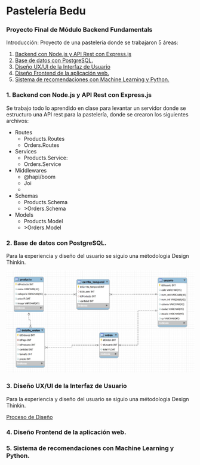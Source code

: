 # Pastelería Bedu
### Proyecto Final de Módulo Backend Fundamentals

Introducción:
Proyecto de una pastelería donde se trabajaron 5 áreas: 
1. <a href="bacjend" >Backend con Node.js y API Rest con Express.js</a>
2. <a href="postgresql" >Base de datos con PostgreSQL.</a>
3. <a href="design" >Diseño UX/UI de la Interfaz de Usuario </a>
4. <a href="frontend" >Diseño Frontend de la aplicación web.</a>
5. <a href="ml" >Sistema de recomendaciones con Machine Learning y Python.</a>

<section id="backend">
  <h3>1. Backend con Node.js y API Rest con Express.js</h3>
  <p>Se trabajo todo lo aprendido en clase para levantar un servidor donde se estructuro una API rest para la pastelería, donde se crearon los siguientes archivos:</p>
  
  <ul>
    <li>Routes <ul>
        <li>Products.Routes</li>
        <li>Orders.Routes</li>
      </ul>
    </li>
    <li>Services <ul>
        <li>Products.Service: </li>
        <li>Orders.Service</li>
      </ul>
    </li>
    <li>Middlewares <ul>
      <li>@hapi/boom</li>
      <li>Joi<li>
      </ul>
    </li>
    <li>Schemas<ul>
      <li>Products.Schema</li>
      <li>>Orders.Schema</li>
      </ul>
    </li>
    <li>Models<ul>
      <li>Products.Model</li>
      <li>>Orders.Model</li>
      </ul>
    </li>
  </ul>
</section>
  
<section id="postgresql">
  <h3>2. Base de datos con PostgreSQL.</h3>  
  <p>Para la experiencia y diseño del usuario se siguio una métodologia Design Thinkin.</p>
  <img src='./bd/Diagram3.jpg'> 
</section>

<section id="design">
  <h3>3. Diseño UX/UI de la Interfaz de Usuario</h3>
  <p>Para la experiencia y diseño del usuario se siguio una métodologia Design Thinkin.</p>
  <a href='./design/' >Proceso de Diseño</a>
 </section>
 
<section id="frontend">
  <h3>4. Diseño Frontend de la aplicación web.</h3>  
</section>

<section id="ml">
  <h3>5. Sistema de recomendaciones con Machine Learning y Python.</h3>  
</section>

